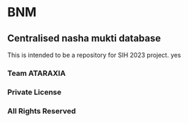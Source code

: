 # BNM
## Centralised nasha mukti database
This is intended to be a repository for SIH 2023 project.
yes
### Team ATARAXIA
### Private License
### All Rights Reserved

<!-- SIH 2023 -->

<!-- changes for html. -->